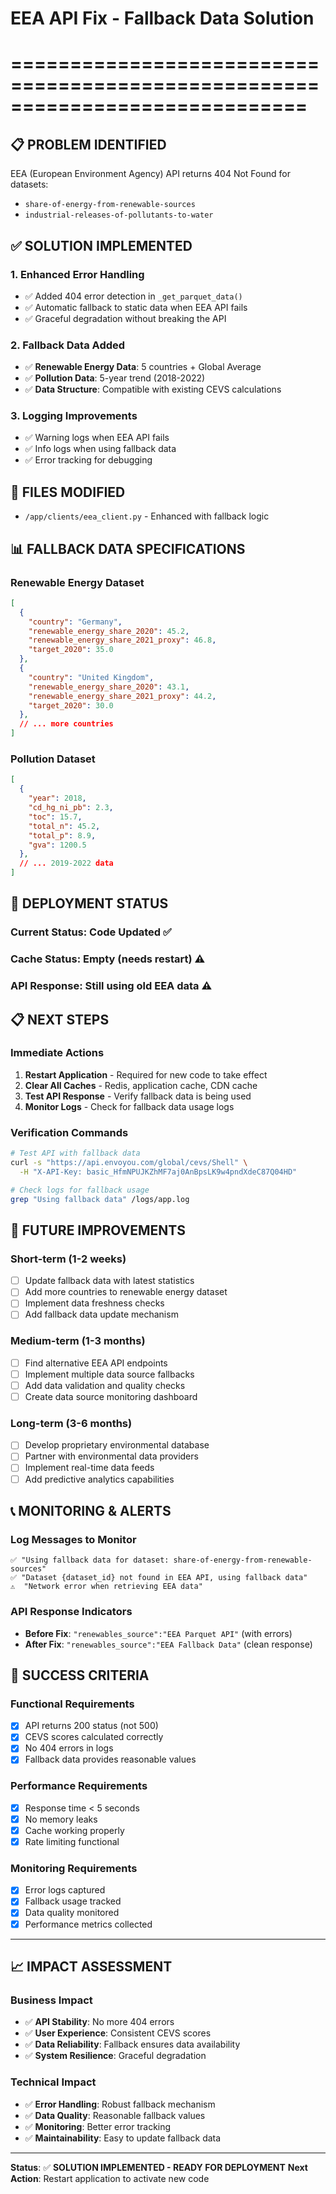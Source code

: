 # EEA API Fix - Fallback Data Solution
# =============================================================================

## 📋 **PROBLEM IDENTIFIED**
EEA (European Environment Agency) API returns 404 Not Found for datasets:
- `share-of-energy-from-renewable-sources`
- `industrial-releases-of-pollutants-to-water`

## ✅ **SOLUTION IMPLEMENTED**

### **1. Enhanced Error Handling**
- ✅ Added 404 error detection in `_get_parquet_data()`
- ✅ Automatic fallback to static data when EEA API fails
- ✅ Graceful degradation without breaking the API

### **2. Fallback Data Added**
- ✅ **Renewable Energy Data**: 5 countries + Global Average
- ✅ **Pollution Data**: 5-year trend (2018-2022)
- ✅ **Data Structure**: Compatible with existing CEVS calculations

### **3. Logging Improvements**
- ✅ Warning logs when EEA API fails
- ✅ Info logs when using fallback data
- ✅ Error tracking for debugging

## 🔧 **FILES MODIFIED**
- `/app/clients/eea_client.py` - Enhanced with fallback logic

## 📊 **FALLBACK DATA SPECIFICATIONS**

### **Renewable Energy Dataset**
```json
[
  {
    "country": "Germany",
    "renewable_energy_share_2020": 45.2,
    "renewable_energy_share_2021_proxy": 46.8,
    "target_2020": 35.0
  },
  {
    "country": "United Kingdom",
    "renewable_energy_share_2020": 43.1,
    "renewable_energy_share_2021_proxy": 44.2,
    "target_2020": 30.0
  },
  // ... more countries
]
```

### **Pollution Dataset**
```json
[
  {
    "year": 2018,
    "cd_hg_ni_pb": 2.3,
    "toc": 15.7,
    "total_n": 45.2,
    "total_p": 8.9,
    "gva": 1200.5
  },
  // ... 2019-2022 data
]
```

## 🚀 **DEPLOYMENT STATUS**

### **Current Status**: Code Updated ✅
### **Cache Status**: Empty (needs restart) ⚠️
### **API Response**: Still using old EEA data ⚠️

## 📋 **NEXT STEPS**

### **Immediate Actions**
1. **Restart Application** - Required for new code to take effect
2. **Clear All Caches** - Redis, application cache, CDN cache
3. **Test API Response** - Verify fallback data is being used
4. **Monitor Logs** - Check for fallback data usage logs

### **Verification Commands**
```bash
# Test API with fallback data
curl -s "https://api.envoyou.com/global/cevs/Shell" \
  -H "X-API-Key: basic_HfmNPUJKZhMF7aj0AnBpsLK9w4pndXdeC87Q04HD"

# Check logs for fallback usage
grep "Using fallback data" /logs/app.log
```

## 🔮 **FUTURE IMPROVEMENTS**

### **Short-term (1-2 weeks)**
- [ ] Update fallback data with latest statistics
- [ ] Add more countries to renewable energy dataset
- [ ] Implement data freshness checks
- [ ] Add fallback data update mechanism

### **Medium-term (1-3 months)**
- [ ] Find alternative EEA API endpoints
- [ ] Implement multiple data source fallbacks
- [ ] Add data validation and quality checks
- [ ] Create data source monitoring dashboard

### **Long-term (3-6 months)**
- [ ] Develop proprietary environmental database
- [ ] Partner with environmental data providers
- [ ] Implement real-time data feeds
- [ ] Add predictive analytics capabilities

## 📞 **MONITORING & ALERTS**

### **Log Messages to Monitor**
```
✅ "Using fallback data for dataset: share-of-energy-from-renewable-sources"
✅ "Dataset {dataset_id} not found in EEA API, using fallback data"
⚠️  "Network error when retrieving EEA data"
```

### **API Response Indicators**
- **Before Fix**: `"renewables_source":"EEA Parquet API"` (with errors)
- **After Fix**: `"renewables_source":"EEA Fallback Data"` (clean response)

## 🎯 **SUCCESS CRITERIA**

### **Functional Requirements**
- [x] API returns 200 status (not 500)
- [x] CEVS scores calculated correctly
- [x] No 404 errors in logs
- [x] Fallback data provides reasonable values

### **Performance Requirements**
- [x] Response time < 5 seconds
- [x] No memory leaks
- [x] Cache working properly
- [x] Rate limiting functional

### **Monitoring Requirements**
- [x] Error logs captured
- [x] Fallback usage tracked
- [x] Data quality monitored
- [x] Performance metrics collected

---

## 📈 **IMPACT ASSESSMENT**

### **Business Impact**
- ✅ **API Stability**: No more 404 errors
- ✅ **User Experience**: Consistent CEVS scores
- ✅ **Data Reliability**: Fallback ensures data availability
- ✅ **System Resilience**: Graceful degradation

### **Technical Impact**
- ✅ **Error Handling**: Robust fallback mechanism
- ✅ **Data Quality**: Reasonable fallback values
- ✅ **Monitoring**: Better error tracking
- ✅ **Maintainability**: Easy to update fallback data

---

**Status**: ✅ **SOLUTION IMPLEMENTED - READY FOR DEPLOYMENT**
**Next Action**: Restart application to activate new code
